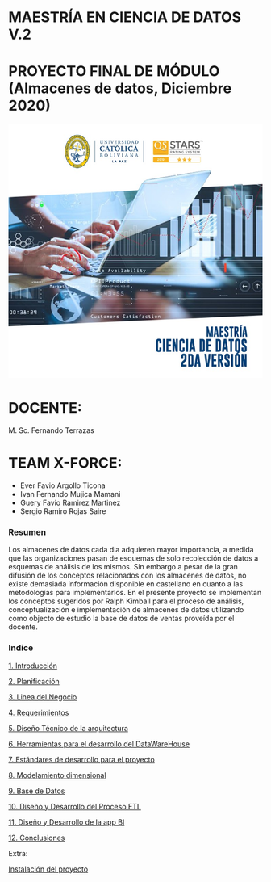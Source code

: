 # MAESTRÍA EN CIENCIA DE DATOS V.2
# PROYECTO FINAL DE MÓDULO (Almacenes de datos, Diciembre 2020)
![](img/img1.jpg)

# DOCENTE:
M. Sc. Fernando Terrazas
# TEAM X-FORCE:
  - Ever Favio Argollo Ticona
  - Ivan Fernando Mujica Mamani
  - Guery Favio Ramirez Martinez
  - Sergio Ramiro Rojas Saire

### Resumen
Los almacenes de datos cada dia adquieren mayor importancia, a medida que las organizaciones pasan de esquemas de solo recolección de datos a esquemas de análisis de los mismos. Sin embargo a pesar de la gran difusión de los conceptos relacionados con los almacenes de datos, no existe demasiada información disponible en castellano en cuanto a las metodologías para implementarlos. En el presente proyecto se implementan los conceptos sugeridos por Ralph Kimball para el proceso de análisis, conceptualización e implementación de almacenes de datos utilizando como objecto de estudio la base de datos de ventas proveída por el docente.

### Indice
[1. Introducción](./documentacion/0-introduccion.md)

[2. Planificación](./documentacion/1-planificacion.md)

[3. Linea del Negocio](./documentacion/2-lineaNegocio.md)

[4. Requerimientos](./documentacion/3-requerimientos.md)

[5. Diseño Técnico de la arquitectura](./documentacion/4-disenioTecnicoDeLaArquitectura.md)

[6. Herramientas para el desarrollo del DataWareHouse](./documentacion/5-herramientasDesarrolloDataWarehouse.md)

[7. Estándares de desarrollo para el proyecto](./documentacion/6-estandaresDeDesarrolloParaElProyecto.md)

[8. Modelamiento dimensional](./documentacion/7-modelamientoDimensional.md)

[9. Base de Datos](./documentacion/9-baseDeDatos.md)

[10. Diseño y Desarrollo del Proceso ETL](./documentacion/10.disenioDesarrolloProcesoETL.md)

[11. Diseño y Desarrollo de la app BI](./documentacion/11.disenioDesarrolloAppBI.md)

[12. Conclusiones](./documentacion/12.conclusiones.md)

Extra:

[Instalación del proyecto](./INSTALL.md)

